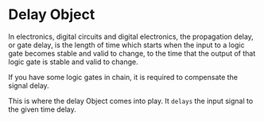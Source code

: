 # Delay Object

In electronics, digital circuits and digital electronics, the propagation 
delay, or gate delay, is the length of time which starts when the input to a 
logic gate becomes stable and valid to change, to the time that the output of 
that logic gate is stable and valid to change.

If you have some logic gates in chain, it is required to compensate the signal 
delay.

This is where the delay Object comes into play. It `delays` the input signal
to the given time delay.

